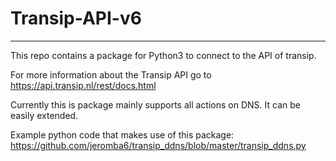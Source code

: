 # Transip-API-v6
---
This repo contains a package for Python3 to connect to the API of transip.

For more information about the Transip API go to https://api.transip.nl/rest/docs.html

Currently this is package mainly supports all actions on DNS. It can be easily extended.

Example python code that makes use of this package:
https://github.com/jeromba6/transip_ddns/blob/master/transip_ddns.py
